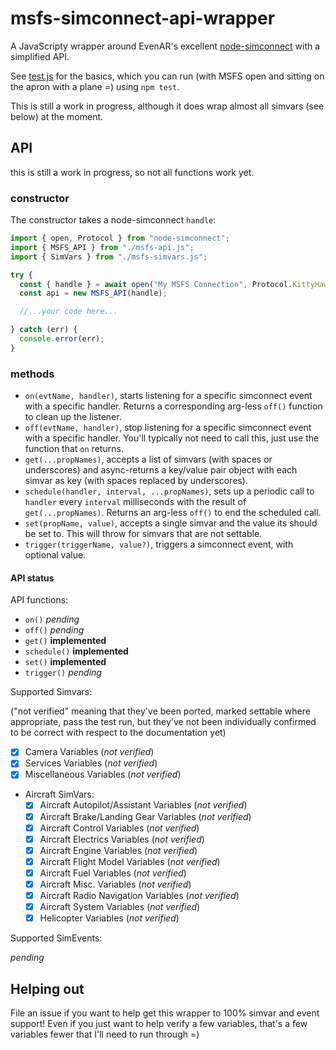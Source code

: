 # msfs-simconnect-api-wrapper

A JavaScripty wrapper around EvenAR's excellent [node-simconnect](https://github.com/EvenAR/node-simconnect/) with a simplified API.

See [test.js](./test.js) for the basics, which you can run (with MSFS open and sitting on the apron with a plane =) using `npm test`.

This is still a work in progress, although it does wrap almost all simvars (see below) at the moment.

## API

this is still a work in progress, so not all functions work yet.

### constructor

The constructor takes a node-simconnect `handle`:

```javascript
import { open, Protocol } from "node-simconnect";
import { MSFS_API } from "./msfs-api.js";
import { SimVars } from "./msfs-simvars.js";

try {
  const { handle } = await open("My MSFS Connection", Protocol.KittyHawk);
  const api = new MSFS_API(handle);

  //...your code here...

} catch (err) {
  console.error(err);
}
```

### methods

- `on(evtName, handler)`, starts listening for a specific simconnect event with a specific handler. Returns a corresponding arg-less `off()` function to clean up the listener.
- `off(evtName, handler)`, stop listening for a specific simconnect event with a specific handler. You'll typically not need to call this, just use the function that `on` returns.
- `get(...propNames)`, accepts a list of simvars (with spaces or underscores) and async-returns a key/value pair object with each simvar as key (with spaces replaced by underscores).
- `schedule(handler, interval, ...propNames)`, sets up a periodic call to `handler` every `interval` milliseconds with the result of `get(...propNames)`. Returns an arg-less `off()` to end the scheduled call.
- `set(propName, value)`, accepts a single simvar and the value its should be set to. This will throw for simvars that are not settable.
- `trigger(triggerName, value?)`, triggers a simconnect event, with optional value.

#### API status

API functions:

- `on()` _pending_
- `off()` _pending_
- `get()` **implemented**
- `schedule()` **implemented**
- `set()` **implemented**
- `trigger()` _pending_

Supported Simvars:

("not verified" meaning that they've been ported, marked settable where appropriate, pass the test run, but they've not been individually confirmed to be correct with respect to the documentation yet)

- [X] Camera Variables (_not verified_)
- [X] Services Variables (_not verified_)
- [X] Miscellaneous Variables (_not verified_)
- Aircraft SimVars:
  - [X] Aircraft Autopilot/Assistant Variables (_not verified_)
  - [X] Aircraft Brake/Landing Gear Variables (_not verified_)
  - [X] Aircraft Control Variables (_not verified_)
  - [X] Aircraft Electrics Variables (_not verified_)
  - [X] Aircraft Engine Variables (_not verified_)
  - [X] Aircraft Flight Model Variables (_not verified_)
  - [X] Aircraft Fuel Variables (_not verified_)
  - [X] Aircraft Misc. Variables (_not verified_)
  - [X] Aircraft Radio Navigation Variables (_not verified_)
  - [X] Aircraft System Variables (_not verified_)
  - [X] Helicopter Variables (_not verified_)

Supported SimEvents:

_pending_

## Helping out

File an issue if you want to help get this wrapper to 100% simvar and event support!
Even if you just want to help verify a few variables, that's a few variables fewer that I'll need to run through =)
